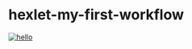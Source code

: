 # hexlet-my-first-workflow
[![hello](https://github.com/0x8251ae8c/hexlet-my-first-workflow/actions/workflows/hello.yml/badge.svg)](https://github.com/0x8251ae8c/hexlet-my-first-workflow/actions/workflows/hello.yml)
